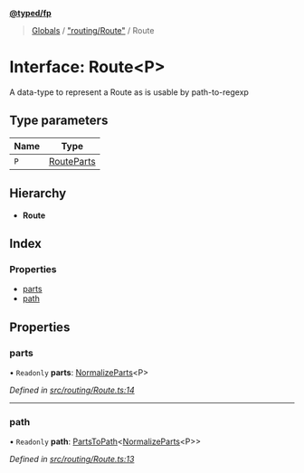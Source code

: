 **[@typed/fp](../README.md)**

> [Globals](../globals.md) / ["routing/Route"](../modules/_routing_route_.md) / Route

# Interface: Route\<P>

A data-type to represent a Route as is usable by path-to-regexp

## Type parameters

Name | Type |
------ | ------ |
`P` | [RouteParts](../modules/_routing_route_.md#routeparts) |

## Hierarchy

* **Route**

## Index

### Properties

* [parts](_routing_route_.route.md#parts)
* [path](_routing_route_.route.md#path)

## Properties

### parts

• `Readonly` **parts**: [NormalizeParts](../modules/_routing_route_.md#normalizeparts)\<P>

*Defined in [src/routing/Route.ts:14](https://github.com/TylorS/typed-fp/blob/8639976/src/routing/Route.ts#L14)*

___

### path

• `Readonly` **path**: [PartsToPath](../modules/_routing_route_.md#partstopath)\<[NormalizeParts](../modules/_routing_route_.md#normalizeparts)\<P>>

*Defined in [src/routing/Route.ts:13](https://github.com/TylorS/typed-fp/blob/8639976/src/routing/Route.ts#L13)*
